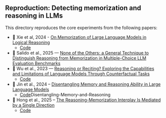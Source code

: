 ## Reproduction: Detecting memorization and reasoning in LLMs

This directory reproduces the core experiments from the following papers:
- 📄 Xie et al, 2024 - [On Memorization of Large Language Models in Logical Reasoning](https://arxiv.org/abs/2410.23123)
    - [Code](https://github.com/AlphaPav/mem-kk-logic)
- 📄 Salido et al., 2025 — [None of the Others: a General Technique to Distinguish Reasoning from Memorization in Multiple-Choice LLM Evaluation Benchmarks](https://arxiv.org/abs/2502.12896)
- 📄 Wu et al., 2023 — [Reasoning or Reciting? Exploring the Capabilities and Limitations of Language Models Through Counterfactual Tasks](https://arxiv.org/abs/2307.02477)
    - [Code](https://github.com/ZhaofengWu/counterfactual-evaluation )
- 📄 Jin et al., 2024 – [Disentangling Memory and Reasoning Ability in Large Language Models](https://arxiv.org/abs/2411.13504)
    - [Code](https://github.com/MingyuJ666/)Disentangling-Memory-and-Reasoning
- 📄 Hong et al., 2025 – [The Reasoning-Memorization Interplay Is Mediated by a Single Direction](https://arxiv.org/abs/2503.23084)
    - [Code](https://github.com/yihuaihong/Linear_Reasoning_Features)



